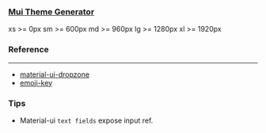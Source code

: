 ### [Mui Theme Generator](https://cimdalli.github.io/mui-theme-generator/)

xs >= 0px
sm >= 600px
md >= 960px
lg >= 1280px
xl >= 1920px

### Reference

---

- [material-ui-dropzone](https://github.com/Yuvaleros/material-ui-dropzone)
- [emoji-key](https://allcontributors.org/docs/en/emoji-key)


### Tips

- Material-ui `text fields` expose input ref.
